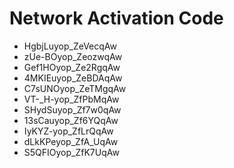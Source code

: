 # Network Activation Code
* HgbjLuyop_ZeVecqAw
* zUe-BOyop_ZeozwqAw
* Gef1HOyop_Ze2RgqAw
* 4MKIEuyop_ZeBDAqAw
* C7sUNOyop_ZeTMgqAw
* VT-_H-yop_ZfPbMqAw
* SHydSuyop_Zf7w0qAw
* 13sCauyop_Zf6YQqAw
* IyKYZ-yop_ZfLrQqAw
* dLkKPeyop_ZfA_UqAw
* S5QFIOyop_ZfK7UqAw